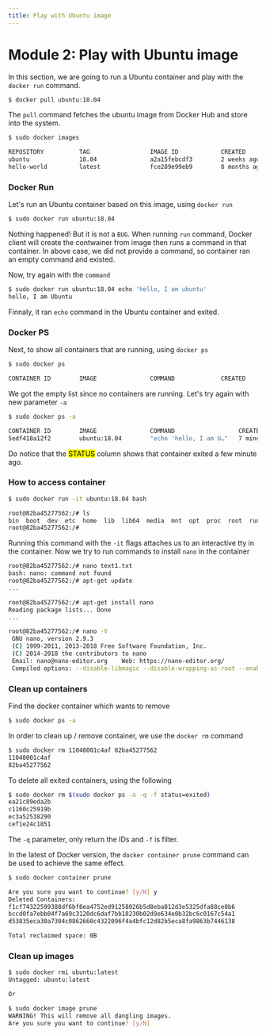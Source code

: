 ```yaml
---
title: Play with Ubuntu image
---
```


# Module 2: Play with Ubuntu image

In this section, we are going to run a Ubuntu container and play with the `docker run` command.

```bash
$ docker pull ubuntu:18.04
```

The `pull` command fetches the ubuntu image from Docker Hub and store into the system.

```bash
$ sudo docker images

REPOSITORY          TAG                 IMAGE ID            CREATED             SIZE
ubuntu              18.04               a2a15febcdf3        2 weeks ago         64.2MB
hello-world         latest              fce289e99eb9        8 months ago        1.84kB
```

### Docker Run

Let's run an Ubuntu container based on this image, using `docker run`

```bash
$ sudo docker run ubuntu:18.04
```

Nothing happened! But it is not a `BUG`. When running `run` command, Docker client will create the contwainer from image then runs a command in that container. In above case, we did not provide a command, so container ran an empty command and existed.

Now, try again with the `command`

```bash
$ sudo docker run ubuntu:18.04 echo 'hello, I am ubuntu'
hello, I am Ubuntu
```

Finnaly, it ran `echo` command in the Ubuntu container and exited.

### Docker PS

Next, to show all containers that are running, using `docker ps`

```bash
$ sudo docker ps

CONTAINER ID        IMAGE               COMMAND             CREATED             STATUS              PORTS               NAMES
```

We got the empty list since no containers are running. Let's try again with new parameter `-a`

```bash
$ sudo docker ps -a

CONTAINER ID        IMAGE               COMMAND                  CREATED             STATUS                     PORTS               NAMES
5edf418a12f2        ubuntu:18.04        "echo 'hello, I am U…"   7 minutes ago       Exited (0) 6 minutes ago                       clever_hertz
```

Do notice that the <mark>STATUS</mark> column shows that container exited a few minute ago.

### How to access container

```bash
$ sudo docker run -it ubuntu:18.04 bash

root@82ba45277562:/# ls
bin  boot  dev  etc  home  lib  lib64  media  mnt  opt  proc  root  run  sbin  srv  sys  tmp  usr  var
root@82ba45277562:/#
```

Running this command with the `-it` flags attaches us to an interactive tty in the container. Now we try to run commands to install `nano` in the container

```bash
root@82ba45277562:/# nano text1.txt
bash: nano: command not found
root@82ba45277562:/# apt-get update
...

root@82ba45277562:/# apt-get install nano
Reading package lists... Done
...

root@82ba45277562:/# nano -V
 GNU nano, version 2.9.3
 (C) 1999-2011, 2013-2018 Free Software Foundation, Inc.
 (C) 2014-2018 the contributors to nano
 Email: nano@nano-editor.org	Web: https://nano-editor.org/
 Compiled options: --disable-libmagic --disable-wrapping-as-root --enable-utf8
```

### Clean up containers

Find the docker container which wants to remove

```bash
$ sudo docker ps -a
```

In order to clean up / remove container, we use the `docker rm` command

```bash
$ sudo docker rm 11048001c4af 82ba45277562
11048001c4af
82ba45277562
```

To delete all exited containers, using the following

```bash
$ sudo docker rm $(sudo docker ps -a -q -f status=exited)
ea21c89eda2b
c1160c25919b
ec3a52538290
cef1e24c1851
```

The `-q` parameter, only return the IDs and `-f` is filter.

In the latest of Docker version, the `docker container prune` command can be used to achieve the same effect.

```bash
$ sudo docker container prune

Are you sure you want to continue? [y/N] y
Deleted Containers:
f1cf74322599388df6bf6ea4752ed91258026b5d8eba812d3e5325dfa88ce0b6
bccd0fa7ebb04f7a69c3120dc6daf7bb18230b02d9e634e0b32bc6c0167c54a1
d53835eca30a7304c0862660c4322096f4a4bfc12d82b5eca8fa9863b7446138

Total reclaimed space: 0B
```

### Clean up images

```bash
$ sudo docker rmi ubuntu:latest
Untagged: ubuntu:latest

Or

$ sudo docker image prune
WARNING! This will remove all dangling images.
Are you sure you want to continue? [y/N]
```
